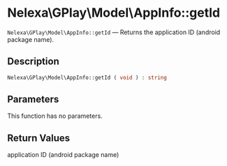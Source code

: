 # Nelexa\GPlay\Model\AppInfo::getId
`Nelexa\GPlay\Model\AppInfo::getId` — Returns the application ID (android package name).

## Description
```php
Nelexa\GPlay\Model\AppInfo::getId ( void ) : string
```

## Parameters
This function has no parameters.

## Return Values
application ID (android package name)

